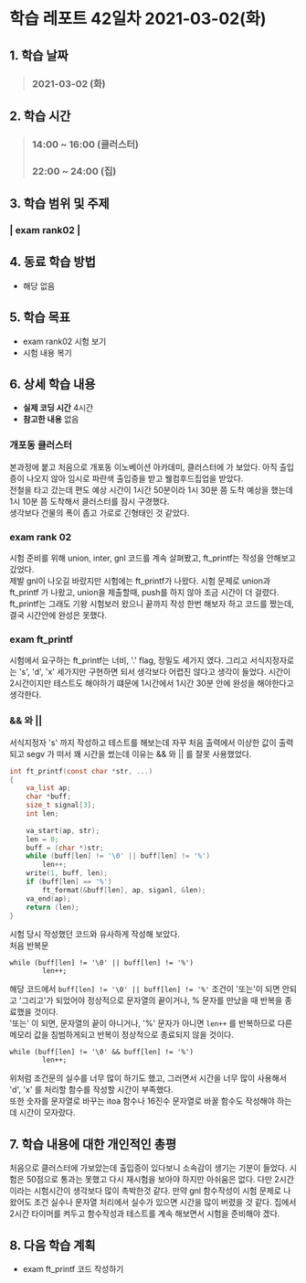 # 학습 레포트 42일차 2021-03-02(화)
## 1. 학습 날짜
> ### 2021-03-02 (화)

## 2. 학습 시간
> ### 14:00 ~ 16:00 (클러스터)
> ### 22:00 ~ 24:00 (집)

## 3. 학습 범위 및 주제
### | exam rank02 |

## 4. 동료 학습 방법
- 해당 없음

## 5. 학습 목표
- exam rank02 시험 보기
- 시험 내용 복기

## 6. 상세 학습 내용
- **실제 코딩 시간** 4시간
- **참고한 내용** 없음

### 개포동 클러스터
본과정에 붙고 처음으로 개포동 이노베이션 아카데미, 클러스터에 가 보았다. 아직 출입증이 나오지 않아 임시로 파란색 출입증을 받고 웰컴후드집업을 받았다.\
전철을 타고 갔는데 편도 예상 시간이 1시간 50분이라 1시 30분 쯤 도착 예상을 했는데 1시 10분 쯤 도착해서 클러스터를 잠시 구경했다.\
생각보다 건물의 폭이 좁고 가로로 긴형태인 것 같았다.

### exam rank 02
시험 준비를 위해 union, inter, gnl 코드를 계속 살펴봤고, ft_printf는 작성을 안해보고 갔었다.\
제발 gnl이 나오길 바랐지만 시험에는 ft_printf가 나왔다. 시험 문제로 union과 ft_printf 가 나왔고, union을 제출할때, push를 하지 않아 조금 시간이 더 걸렸다. ft_printf는 그래도 기왕 시험보러 왔으니 끝까지 작성 한번 해보자 하고 코드를 짰는데, 결국 시간안에 완성은 못했다.

### exam ft_printf
시험에서 요구하는 ft_printf는 너비, '.' flag, 정밀도 세가지 였다. 그리고 서식지정자로는 's', 'd', 'x' 세가지만 구현하면 되서 생각보다 어렵진 않다고 생각이 들었다. 시간이 2시간이지만 테스트도 해야하기 떄문에 1시간에서 1시간 30분 안에 완성을 해야한다고 생각한다.

### && 와 ||
서식지정자 's' 까지 작성하고 테스트를 해보는데 자꾸 처음 출력에서 이상한 값이 출력되고 segv 가 떠서 꽤 시간을 썼는데 이유는 && 와 || 를 잘못 사용했었다.

```c
int ft_printf(const char *str, ...)
{
    va_list ap;
    char *buff;
    size_t signal[3];
    int len;
    
    va_start(ap, str);
    len = 0;
    buff = (char *)str;
    while (buff[len] != '\0' || buff[len] != '%')
        len++;
    write(1, buff, len);
    if (buff[len] == '%')
        ft_format(&buff[len], ap, siganl, &len);
    va_end(ap);
    return (len);
}
```
시험 당시 작성했던 코드와 유사하게 작성해 보았다.\
처음 반복문
```
while (buff[len] != '\0' || buff[len] != '%')
        len++;
```
해당 코드에서 `buff[len] != '\0' || buff[len] != '%'` 조건이 '또는'이 되면 안되고 '그리고'가 되었어야 정상적으로 문자열의 끝이거나, % 문자를 만났을 때 반복을 종료했을 것이다.\
'또는' 이 되면, 문자열의 끝이 아니거나, '%' 문자가 아니면 `len++` 를 반복하므로 다른 메모리 값을 침범하게되고 반복이 정상적으로 종료되지 않을 것이다.
```
while (buff[len] != '\0' && buff[len] != '%')
        len++;
```
위처럼 조건문의 실수를 너무 많이 하기도 했고, 그러면서 시간을 너무 많이 사용해서 'd', 'x' 를 처리할 함수를 작성할 시간이 부족했다.\
또한 숫자를 문자열로 바꾸는 itoa 함수나 16진수 문자열로 바꿀 함수도 작성해야 하는데 시간이 모자랐다.

## 7. 학습 내용에 대한 개인적인 총평
처음으로 클러스터에 가보았는데 출입증이 있다보니 소속감이 생기는 기분이 들었다. 시험은 50점으로 통과는 못했고 다시 재시험을 보아야 하지만 아쉬움은 없다. 다만 2시간이라는 시험시간이 생각보다 많이 촉박한것 같다. 만약 gnl 함수작성이 시험 문제로 나왔어도 조건 실수나 문자열 처리에서 실수가 있으면 시간을 많이 버렸을 것 같다. 집에서 2시간 타이머를 켜두고 함수작성과 테스트를 계속 해보면서 시험을 준비해야 겠다.

## 8. 다음 학습 계획
- exam ft_printf 코드 작성하기